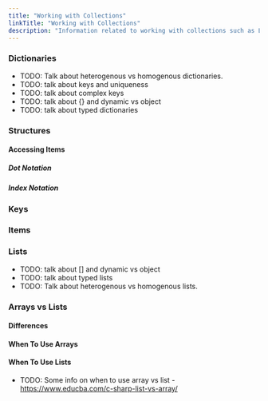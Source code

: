 ```yaml
---
title: "Working with Collections"
linkTitle: "Working with Collections"
description: "Information related to working with collections such as Lists, Dictionaries and Structures."
---
```


### Dictionaries

- TODO: Talk about heterogenous vs homogenous dictionaries.
- TODO: talk about keys and uniqueness
- TODO: talk about complex keys
- TODO: talk about {} and dynamic vs object
- TODO: talk about typed dictionaries

### Structures

#### Accessing Items

##### Dot Notation

##### Index Notation

### Keys

### Items

### Lists

- TODO: talk about [] and dynamic vs object
- TODO: talk about typed lists
- TODO: Talk about heterogenous vs homogenous lists.

### Arrays vs Lists

#### Differences

#### When To Use Arrays

#### When To Use Lists

- TODO: Some info on when to use array vs list - https://www.educba.com/c-sharp-list-vs-array/
